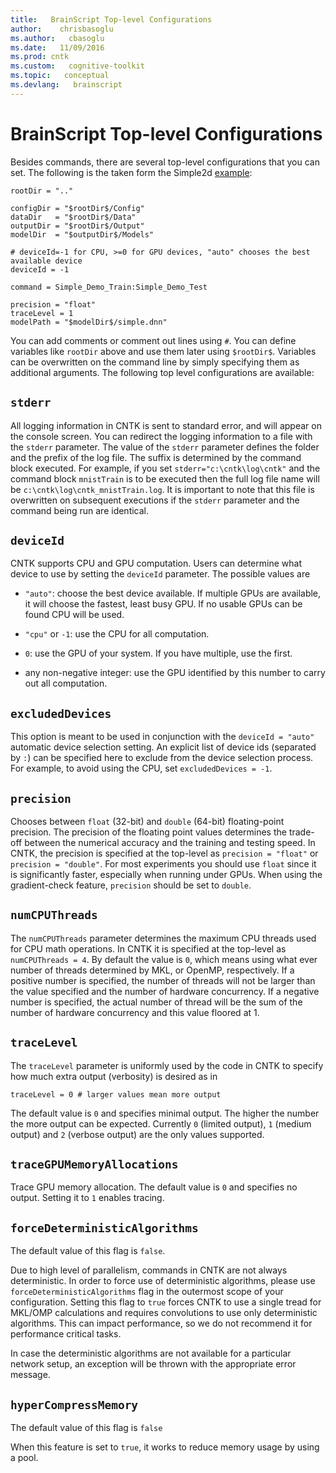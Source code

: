 ```yaml
---
title:   BrainScript Top-level Configurations
author:    chrisbasoglu
ms.author:   cbasoglu
ms.date:   11/09/2016
ms.prod: cntk
ms.custom:   cognitive-toolkit
ms.topic:   conceptual
ms.devlang:   brainscript
---
```


# BrainScript Top-level Configurations

Besides commands, there are several top-level configurations that you can set. The following is the taken form the Simple2d [example](Examples.md):

    rootDir = ".."
    
    configDir = "$rootDir$/Config"
    dataDir   = "$rootDir$/Data"
    outputDir = "$rootDir$/Output"
    modelDir  = "$outputDir$/Models"
    
    # deviceId=-1 for CPU, >=0 for GPU devices, "auto" chooses the best available device
    deviceId = -1
    
    command = Simple_Demo_Train:Simple_Demo_Test
    
    precision = "float"
    traceLevel = 1
    modelPath = "$modelDir$/simple.dnn"

You can add comments or comment out lines using `#`. You can define variables like `rootDir` above and use them later using `$rootDir$`. Variables can be overwritten on the command line by simply specifying them as additional arguments. The following top level configurations are available:

## `stderr`
All logging information in CNTK is sent to standard error, and will appear on the console screen. You can redirect the logging information to a file with the `stderr` parameter. The value of the `stderr` parameter defines the folder and the prefix of the log file. The suffix is determined by the command block executed. For example, if you set `stderr="c:\cntk\log\cntk"` and the command block `mnistTrain` is to be executed then the full log file name will be `c:\cntk\log\cntk_mnistTrain.log`. It is important to note that this file is overwritten on subsequent executions if the `stderr` parameter and the command being run are identical.

## `deviceId`
CNTK supports CPU and GPU computation. Users can determine what device to use by setting the `deviceId` parameter. The possible values are
* `"auto"`: choose the best device available. If multiple GPUs are available, it will choose the fastest, least busy GPU. If no usable GPUs can be found CPU will be used.

* `"cpu"` or `-1`: use the CPU for all computation.

* `0`: use the GPU of your system. If you have multiple, use the first.

* any non-negative integer: use the GPU identified by this number to carry out all computation.

## `excludedDevices`
This option is meant to be used in conjunction with the `deviceId = "auto"` automatic device selection setting. An explicit list of device ids (separated by `:`) can be specified here to exclude from the device selection process. For example, to avoid using the CPU, set `excludedDevices = -1`.

## `precision`
Chooses between `float` (32-bit) and `double` (64-bit) floating-point precision.
The precision of the floating point values determines the trade-off between the numerical accuracy and the training and testing speed. In CNTK, the precision is specified at the top-level as `precision = "float"` or `precision = "double"`. For most experiments you should use `float` since it is significantly faster, especially when running under GPUs. When using the gradient-check feature, `precision` should be set to `double`.

## `numCPUThreads`
The `numCPUThreads` parameter determines the maximum CPU threads used for CPU math operations. In CNTK it is specified at the top-level as `numCPUThreads = 4`. By default the value is `0`, which means using what ever number of threads determined by MKL, or OpenMP, respectively. If a positive number is specified, the number of threads will not be larger than the value specified and the number of hardware concurrency. If a negative number is specified, the actual number of thread will be the sum of the number of hardware concurrency and this value floored at 1. 

## `traceLevel`
The `traceLevel` parameter is uniformly used by the code in CNTK to specify how much extra output (verbosity) is desired as in 

    traceLevel = 0 # larger values mean more output

The default value is `0` and specifies minimal output. The higher the number the more output can be expected. Currently `0` (limited output), `1` (medium output) and `2` (verbose output) are the only values supported.

## `traceGPUMemoryAllocations`
Trace GPU memory allocation. The default value is `0` and specifies no output. Setting it to `1` enables tracing.

## `forceDeterministicAlgorithms`
The default value of this flag is `false`.

Due to high level of parallelism, commands in CNTK are not always deterministic. In order to force use of deterministic algorithms, please use `forceDeterministicAlgorithms` flag in the outermost scope of your configuration. Setting this flag to `true` forces CNTK to use a single tread for MKL/OMP calculations and requires convolutions to use only deterministic algorithms. This can impact performance, so we do not recommend it for performance critical tasks.

In case the deterministic algorithms are not available for a particular network setup, an exception will be thrown with the appropriate error message.

## `hyperCompressMemory`
The default value of this flag is `false`

When this feature is set to `true`, it works to reduce memory usage by using a pool.
